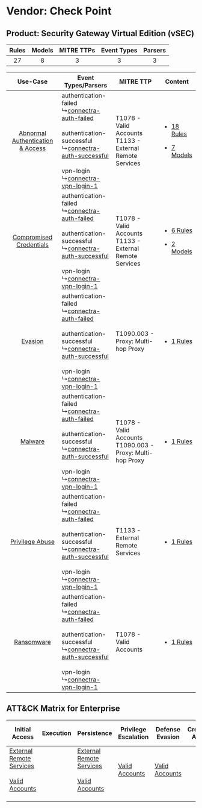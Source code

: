 Vendor: Check Point
===================
Product: Security Gateway Virtual Edition (vSEC)
------------------------------------------------
| Rules | Models | MITRE TTPs | Event Types | Parsers |
|:-----:|:------:|:----------:|:-----------:|:-------:|
|  27   |   8    |     3      |      3      |    3    |

|    Use-Case    | Event Types/Parsers    | MITRE TTP    | Content    |
|:----:| ---- | ---- | ---- |
| [Abnormal Authentication & Access](../../../UseCases/uc_abnormal_authentication_&_access.md) |  authentication-failed<br> ↳[connectra-auth-failed](Ps/pC_connectraauthfailed.md)<br><br> authentication-successful<br> ↳[connectra-auth-successful](Ps/pC_connectraauthsuccessful.md)<br><br> vpn-login<br> ↳[connectra-vpn-login-1](Ps/pC_connectravpnlogin1.md)<br> | T1078 - Valid Accounts<br>T1133 - External Remote Services<br>   | [<ul><li>18 Rules</li></ul><ul><li>7 Models</li></ul>](RM/r_m_check_point_security_gateway_virtual_edition_(vsec)_Abnormal_Authentication_&_Access.md) |
|          [Compromised Credentials](../../../UseCases/uc_compromised_credentials.md)          |  authentication-failed<br> ↳[connectra-auth-failed](Ps/pC_connectraauthfailed.md)<br><br> authentication-successful<br> ↳[connectra-auth-successful](Ps/pC_connectraauthsuccessful.md)<br><br> vpn-login<br> ↳[connectra-vpn-login-1](Ps/pC_connectravpnlogin1.md)<br> | T1078 - Valid Accounts<br>T1133 - External Remote Services<br>   | [<ul><li>6 Rules</li></ul><ul><li>2 Models</li></ul>](RM/r_m_check_point_security_gateway_virtual_edition_(vsec)_Compromised_Credentials.md)    |
|    [Evasion](../../../UseCases/uc_evasion.md)    |  authentication-failed<br> ↳[connectra-auth-failed](Ps/pC_connectraauthfailed.md)<br><br> authentication-successful<br> ↳[connectra-auth-successful](Ps/pC_connectraauthsuccessful.md)<br><br> vpn-login<br> ↳[connectra-vpn-login-1](Ps/pC_connectravpnlogin1.md)<br> | T1090.003 - Proxy: Multi-hop Proxy<br>    | [<ul><li>1 Rules</li></ul>](RM/r_m_check_point_security_gateway_virtual_edition_(vsec)_Evasion.md)    |
|    [Malware](../../../UseCases/uc_malware.md)    |  authentication-failed<br> ↳[connectra-auth-failed](Ps/pC_connectraauthfailed.md)<br><br> authentication-successful<br> ↳[connectra-auth-successful](Ps/pC_connectraauthsuccessful.md)<br><br> vpn-login<br> ↳[connectra-vpn-login-1](Ps/pC_connectravpnlogin1.md)<br> | T1078 - Valid Accounts<br>T1090.003 - Proxy: Multi-hop Proxy<br> | [<ul><li>1 Rules</li></ul>](RM/r_m_check_point_security_gateway_virtual_edition_(vsec)_Malware.md)    |
|    [Privilege Abuse](../../../UseCases/uc_privilege_abuse.md)    |  authentication-failed<br> ↳[connectra-auth-failed](Ps/pC_connectraauthfailed.md)<br><br> authentication-successful<br> ↳[connectra-auth-successful](Ps/pC_connectraauthsuccessful.md)<br><br> vpn-login<br> ↳[connectra-vpn-login-1](Ps/pC_connectravpnlogin1.md)<br> | T1133 - External Remote Services<br>    | [<ul><li>1 Rules</li></ul>](RM/r_m_check_point_security_gateway_virtual_edition_(vsec)_Privilege_Abuse.md)    |
|    [Ransomware](../../../UseCases/uc_ransomware.md)    |  authentication-failed<br> ↳[connectra-auth-failed](Ps/pC_connectraauthfailed.md)<br><br> authentication-successful<br> ↳[connectra-auth-successful](Ps/pC_connectraauthsuccessful.md)<br><br> vpn-login<br> ↳[connectra-vpn-login-1](Ps/pC_connectravpnlogin1.md)<br> | T1078 - Valid Accounts<br>    | [<ul><li>1 Rules</li></ul>](RM/r_m_check_point_security_gateway_virtual_edition_(vsec)_Ransomware.md)    |

ATT&CK Matrix for Enterprise
----------------------------
| Initial Access                                                                                                                                   | Execution | Persistence                                                                                                                                      | Privilege Escalation                                                | Defense Evasion                                                     | Credential Access | Discovery | Lateral Movement | Collection | Command and Control                                                                                                                       | Exfiltration | Impact |
| ------------------------------------------------------------------------------------------------------------------------------------------------ | --------- | ------------------------------------------------------------------------------------------------------------------------------------------------ | ------------------------------------------------------------------- | ------------------------------------------------------------------- | ----------------- | --------- | ---------------- | ---------- | ----------------------------------------------------------------------------------------------------------------------------------------- | ------------ | ------ |
| [External Remote Services](https://attack.mitre.org/techniques/T1133)<br><br>[Valid Accounts](https://attack.mitre.org/techniques/T1078)<br><br> |           | [External Remote Services](https://attack.mitre.org/techniques/T1133)<br><br>[Valid Accounts](https://attack.mitre.org/techniques/T1078)<br><br> | [Valid Accounts](https://attack.mitre.org/techniques/T1078)<br><br> | [Valid Accounts](https://attack.mitre.org/techniques/T1078)<br><br> |                   |           |                  |            | [Proxy: Multi-hop Proxy](https://attack.mitre.org/techniques/T1090/003)<br><br>[Proxy](https://attack.mitre.org/techniques/T1090)<br><br> |              |        |